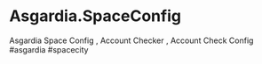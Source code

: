 # Asgardia.SpaceConfig
Asgardia Space Config , Account Checker , Account Check Config #asgardia #spacecity
